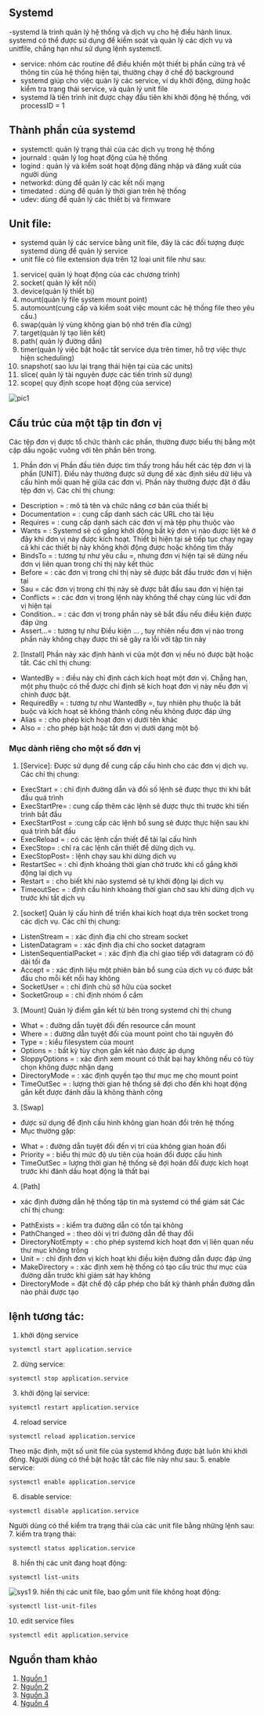 ## Systemd
-systemd là trình quản lý hệ thống và dịch vụ cho hệ điều hành linux. systemd có thể được sử dụng để kiểm soát và quản lý các dịch vụ và unitfile, chẳng hạn như sử dụng lệnh systemctl.
- service: nhóm các routine để điều khiển một thiết bị phần cứng trả về thông tin của hệ thống hiện tại, thường chạy ở chế độ background
- systemd giúp cho việc quản lý các service, ví dụ khởi động, dừng hoặc kiểm tra trạng thái service, và quản lý unit file
- systemd là tiến trình init được chạy đầu tiên khi khởi động hệ thống, với processID = 1
## Thành phần của systemd
- systemctl: quản lý trạng thái của các dịch vụ trong hệ thống
- journald : quản lý log hoạt động của hệ thống
- logind : quản lý và kiểm soát hoạt động đăng nhập và đăng xuất của người dùng
- networkd: dùng để quản lý các kết nối mạng
- timedated : dùng để quản lý thời gian trên hệ thống
- udev: dùng để quản lý các thiết bị và firmware
## Unit file:
- systemd quản lý các service bằng unit file, đây là các đối tượng được systemd dùng để quản lý service
- unit file có file extension dựa trên 12 loại unit file như sau:
1. service( quản lý hoạt động của các chương trình)
2. socket( quản lý kết nối)
3. device(quản lý thiết bị)
4. mount(quản lý file system mount point)
5. automount(cung cấp và kiểm soát việc mount các hệ thống file theo yêu cầu.)
6. swap(quản lý vùng không gian bộ nhớ trên đĩa cứng)
7. target(quản lý tạo liên kết)
8. path( quản lý đường dẫn)
9. timer(quản lý việc bật hoặc tắt service dựa trên timer, hỗ trợ việc thực hiện scheduling)
10. snapshot( sao lưu lại trạng thái hiện tại của các units)
11. slice( quản lý tài nguyên được các tiến trình sử dụng)
12. scope( quy định scope hoạt động của service)

![pic1](./images/unitfile.jpg)

## Cấu trúc của một tập tin đơn vị
Các tệp đơn vị được tổ chức thành các phần, thường được biểu thị bằng một cặp dấu ngoặc vuông với tên phần bên trong.
1. Phần đơn vị
  Phần đầu tiên được tìm thấy trong hầu hết các tệp đơn vị là phần [UNIT]. Điều này thường được sử dụng để xác định siêu dữ liệu và cấu hình mối quan hệ giữa các đơn vị. Phần này thường được đặt ở đầu tệp đơn vị.
  Các chỉ thị chung:
  + Description = : mô tả tên và chức năng cơ bản của thiết bị
  + Documentation = : cung cấp danh sách các URL cho tài liệu
  + Requires = : cung cấp danh sách các đơn vị mà tệp phụ thuộc vào
  + Wants = : Systemd sẽ cố gắng khởi động bất kỳ đơn vị nào được liệt kê ở đây khi đơn vị này được kích hoạt. Thiết bị hiện tại sẽ tiếp tục chạy ngay cả khi các thiết bị này không khởi động được hoặc không tìm thấy
  + BindsTo = : tương tự như yêu cầu =, nhưng đơn vị hiện tại sẽ dừng nếu đơn vị liên quan trong chỉ thị này kết thúc
  + Before = : các đơn vị trong chỉ thị này sẽ được bắt đầu trước đơn vị hiện tại
  + Sau = các đơn vị trong chỉ thị này sẽ được bắt đầu sau đơn vị hiện tại
  + Conflicts = : các đơn vị trong lệnh này không thể chạy cùng lúc với đơn vị hiện tại
  + Condition.. = : các đơn vị trong phần này sẽ bắt đầu nếu điều kiện được đáp ứng
  + Assert...= : tương tự như Điều kiện ... , tuy nhiên nếu đơn vị nào trong phần này không chạy được thì sẽ gây ra lỗi với tập tin này
 
  2. [Install]
  Phần này xác định hành vi của một đơn vị nếu nó được bật hoặc tắt.
  Các chỉ thị chung:
  + WantedBy = : điều này chỉ định cách kích hoạt một đơn vị. Chẳng hạn, một phụ thuộc có thể được chỉ định sẽ kích hoạt đơn vị này nếu đơn vị chính được bật.
  + RequiredBy = : tương tự như WantedBy =, tuy nhiên phụ thuộc là bắt buộc và kích hoạt sẽ không thành công nếu không được đáp ứng
  + Alias = : cho phép kích hoạt đơn vị dưới tên khác
  + Also = : cho phép bật hoặc tắt đơn vị dưới dạng một bộ
 
### Mục dành riêng cho một số đơn vị
1. [Service]:
Được sử dụng để cung cấp cấu hình cho các đơn vị dịch vụ.
Các chỉ thị chung:
+ ExecStart = : chỉ định đường dẫn và đối số lệnh sẽ được thực thi khi bắt đầu quá trình
+ ExecStartPre= : cung cấp thêm các lệnh sẽ được thực thi trước khi tiến trình bắt đầu
+ ExecStartPost = :cung cấp các lệnh bổ sung sẽ được thực hiện sau khi quá trình bắt đầu
+ ExecReload = : có các lệnh cần thiết để tải lại cấu hình
+ ExecStop= : chỉ ra các lệnh cần thiết để dừng dịch vụ.
+ ExecStopPost= : lệnh chạy sau khi dừng dịch vụ
+ RestartSec = : chỉ định khoảng thời gian chờ trước khi cố gắng khởi động lại dịch vụ
+ Restart = : cho biết khi nào systemd sẽ tự khởi động lại dịch vụ
+ TimeoutSec = : định cấu hình khoảng thời gian chờ sau khi dừng dịch vụ trước khi tắt dịch vụ

2. [socket]
Quản lý cấu hình để triển khai kích hoạt dựa trên socket trong các dịch vụ.
Các chỉ thị chung:
+ ListenStream = : xác định địa chỉ cho stream socket
+ ListenDatagram = : xác định địa chỉ cho socket datagram
+ ListenSequentialPacket = : xác định địa chỉ giao tiếp với datagram có độ dài tối đa
+ Accept = : xác định liệu một phiên bản bổ sung của dịch vụ có được bắt đầu cho mỗi kết nối hay không
+ SocketUser = : chỉ định chủ sở hữu của socket
+ SocketGroup = : chỉ định nhóm ổ cắm
3. [Mount]
  Quản lý điểm gắn kết từ bên trong systemd
  chỉ thị chung
  + What = : đường dẫn tuyệt đối đến resource cần mount
  + Where = : đường dẫn tuyệt đối của mount point cho tài nguyên đó
  + Type = : kiểu filesystem của mount
  + Options = : bất kỳ tùy chọn gắn kết nào được áp dụng
  + SloppyOptions = : xác định xem mount có thất bại hay không nếu có tùy chọn không được nhận dạng
  + DirectoryMode = : xác định quyền tạo thư mục mẹ cho mount point
  + TimeOutSec = : lượng thời gian hệ thống sẽ đợi cho đến khi hoạt động gắn kết được đánh dấu là không thành công
3. [Swap]
- được sử dụng để định cấu hình không gian hoán đổi trên hệ thống
- Mục thường gặp:
+ What = : đường dẫn tuyệt đối đến vị trí của không gian hoán đổi
+ Priority = : biểu thị mức độ ưu tiên của hoán đổi được cấu hình
+ TimeOutSec = lượng thời gian hệ thống sẽ đợi hoán đổi được kích hoạt trước khi đánh dấu hoạt động là thất bại
4. [Path]
- xác định đường dẫn hệ thống tập tin mà systemd có thể giám sát
Các chỉ thị chung:
+ PathExists = : kiểm tra đường dẫn có tồn tại không
+ PathChanged = : theo dõi vị trí đường dẫn để thay đổi
+ DirectoryNotEmpty = : cho phép systemd kích hoạt đơn vị liên quan nếu thư mục không trống
+ Unit = : chỉ định đơn vị kích hoạt khi điều kiện đường dẫn được đáp ứng
+ MakeDirectory = : xác định xem hệ thống có tạo cấu trúc thư mục của đường dẫn trước khi giám sát hay không
+ DirectoryMode = đặt chế độ cấp phép cho bất kỳ thành phần đường dẫn nào phải được tạo
## lệnh tương tác:
 1. khởi động service
 ```
 systemctl start application.service
 ```
 2. dừng service:
 ```
 systemctl stop application.service
 ```
 3. khởi động lại service:
 ```
 systemctl restart application.service
 ```
 4. reload service
 ```
 systemctl reload application.service
 ```
 Theo mặc định, một số unit file của systemd không được bật luôn khi khởi động. Người dùng có thể bật hoặc tắt các file này như sau:
 5. enable service:
 ```
 systemctl enable application.service
 ```
 6. disable service:
 ```
 systemctl disable application.service
 ```
 Người dùng có thể kiểm tra trạng thái của các unit file bằng những lệnh sau:
 7. kiểm tra trạng thái:
 ```
 systemctl status application.service
 ```
 8. hiển thị các unit đang hoạt động:
 ```
 systemctl list-units
 ```
 ![sys1](./images/systemctl.png)
 9. hiển thị các unit file, bao gồm unit file không hoạt động:
 ```
 systemctl list-unit-files
 ```
 10. edit service files
 ```
 systemctl edit application.service
 ```
## Nguồn tham khảo
1. [Nguồn 1](https://www.digitalocean.com/community/tutorials/how-to-use-systemctl-to-manage-systemd-services-and-units)
2.  [Nguồn 2](https://access.redhat.com/documentation/en-us/red_hat_enterprise_linux/8/html/configuring_basic_system_settings/assembly_working-with-systemd-unit-files_configuring-basic-system-settings)
3. [Nguồn 3](https://viblo.asia/p/tim-hieu-va-van-dung-systemd-de-quan-ly-he-thong-linux-phan-co-ban-WAyK8kN65xX)
4. [Nguồn 4](https://www.ithands-on.com/2021/01/linux-101-systemd-components-overview.html)
